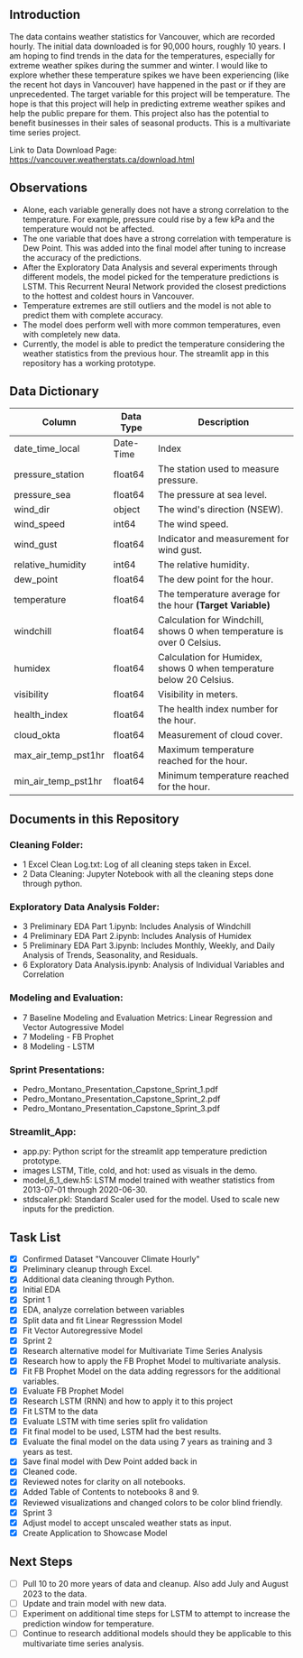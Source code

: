 ## Introduction

The data contains weather statistics for Vancouver, which are recorded hourly. The initial data downloaded is for 90,000 hours, roughly 10 years. I am hoping to find trends in the data for the temperatures, especially for extreme weather spikes during the summer and winter. I would like to explore whether these temperature spikes we have been experiencing (like the recent hot days in Vancouver) have happened in the past or if they are unprecedented. The target variable for this project will be temperature. The hope is that this project will help in predicting extreme weather spikes and help the public prepare for them. This project also has the potential to benefit businesses in their sales of seasonal products. This is a multivariate time series project.

Link to Data Download Page:
https://vancouver.weatherstats.ca/download.html

## Observations
* Alone, each variable generally does not have a strong correlation to the temperature. For example, pressure could rise by a few kPa and the temperature would not be affected.
* The one variable that does have a strong correlation with temperature is Dew Point. This was added into the final model after tuning to increase the accuracy of the predictions.
* After the Exploratory Data Analysis and several experiments through different models, the model picked for the temperature predictions is LSTM. This Recurrent Neural Network provided the closest predictions to the hottest and coldest hours in Vancouver. 
* Temperature extremes are still outliers and the model is not able to predict them with complete accuracy. 
* The model does perform well with more common temperatures, even with completely new data. 
* Currently, the model is able to predict the temperature considering the weather statistics from the previous hour. The streamlit app in this repository has a working prototype. 

## Data Dictionary
|       Column        | Data Type | Description                                                            |
|---------------------|-----------|------------------------------------------------------------------------|
| date_time_local     | Date-Time | Index                                                                  |
| pressure_station    | float64   | The station used to measure pressure.                                  |
| pressure_sea        | float64   | The pressure at sea level.                                             |
| wind_dir            | object    | The wind's direction (NSEW).                                           |
| wind_speed          | int64     | The wind speed.                                                        |
| wind_gust           | float64   | Indicator and measurement for wind gust.                               |
| relative_humidity   | int64     | The relative humidity.                                                 |
| dew_point           | float64   | The dew point for the hour.                                            |
| temperature         | float64   | The temperature average for the hour **(Target Variable)**             |
| windchill           | float64   | Calculation for Windchill, shows 0 when temperature is over 0 Celsius. |
| humidex             | float64   | Calculation for Humidex, shows 0 when temperature below 20 Celsius.    |
| visibility          | float64   | Visibility in meters.                                                  |
| health_index        | float64   | The health index number for the hour.                                  |
| cloud_okta          | float64   | Measurement of cloud cover.                                            |
| max_air_temp_pst1hr | float64   | Maximum temperature reached for the hour.                              |
| min_air_temp_pst1hr | float64   | Minimum temperature reached for the hour.                              |

## Documents in this Repository
### Cleaning Folder:
* 1 Excel Clean Log.txt: Log of all cleaning steps taken in Excel.
* 2 Data Cleaning: Jupyter Notebook with all the cleaning steps done through python.
### Exploratory Data Analysis Folder:
* 3 Preliminary EDA Part 1.ipynb: Includes Analysis of Windchill
* 4 Preliminary EDA Part 2.ipynb: Includes Analysis of Humidex
* 5 Preliminary EDA Part 3.ipynb: Includes Monthly, Weekly, and Daily Analysis of Trends, Seasonality, and Residuals.
* 6 Exploratory Data Analysis.ipynb: Analysis of Individual Variables and Correlation
### Modeling and Evaluation:
* 7 Baseline Modeling and Evaluation Metrics: Linear Regression and Vector Autogressive Model
* 7 Modeling - FB Prophet
* 8 Modeling - LSTM
### Sprint Presentations:
* Pedro_Montano_Presentation_Capstone_Sprint_1.pdf
* Pedro_Montano_Presentation_Capstone_Sprint_2.pdf
* Pedro_Montano_Presentation_Capstone_Sprint_3.pdf
### Streamlit_App:
* app.py: Python script for the streamlit app temperature prediction prototype.
* images LSTM, Title, cold, and hot: used as visuals in the demo.
* model_6_1_dew.h5: LSTM model trained with weather statistics from 2013-07-01 through 2020-06-30.
* stdscaler.pkl: Standard Scaler used for the model. Used to scale new inputs for the prediction.

## **Task List**
- [X] Confirmed Dataset "Vancouver Climate Hourly"
- [X] Preliminary cleanup through Excel.
- [X] Additional data cleaning through Python.
- [X] Initial EDA
- [X] Sprint 1
- [X] EDA, analyze correlation between variables
- [X] Split data and fit Linear Regresssion Model
- [X] Fit Vector Autoregressive Model
- [X] Sprint 2
- [X] Research alternative model for Multivariate Time Series Analysis
- [X] Research how to apply the FB Prophet Model to multivariate analysis.
- [X] Fit FB Prophet Model on the data adding regressors for the additional variables.
- [X] Evaluate FB Prophet Model
- [X] Research LSTM (RNN) and how to apply it to this project
- [X] Fit LSTM to the data
- [X] Evaluate LSTM with time series split fro validation
- [X] Fit final model to be used, LSTM had the best results.
- [X] Evaluate the final model on the data using 7 years as training and 3 years as test. 
- [X] Save final model with Dew Point added back in
- [X] Cleaned code.
- [X] Reviewed notes for clarity on all notebooks.
- [X] Added Table of Contents to notebooks 8 and 9.
- [X] Reviewed visualizations and changed colors to be color blind friendly.
- [X] Sprint 3
- [X] Adjust model to accept unscaled weather stats as input.
- [X] Create Application to Showcase Model

## **Next Steps**
- [ ] Pull 10 to 20 more years of data and cleanup. Also add July and August 2023 to the data.
- [ ] Update and train model with new data.
- [ ] Experiment on additional time steps for LSTM to attempt to increase the prediction window for temperature.
- [ ] Continue to research additional models should they be applicable to this multivariate time series analysis.